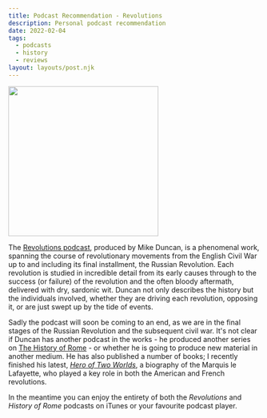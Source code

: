 ```yaml
---
title: Podcast Recommendation - Revolutions
description: Personal podcast recommendation
date: 2022-02-04
tags:
  - podcasts
  - history
  - reviews
layout: layouts/post.njk
---
```


<p>
<img src="https://ssl-static.libsyn.com/p/assets/3/4/5/f/345fbd6a253649c0/RevolutionsLogo_V2.jpg" height=300 width=300>
</p>

The [Revolutions podcast](http://www.revolutionspodcast.com/), produced by Mike Duncan, is a phenomenal work, spanning the course of revolutionary movements from the English Civil War up to and including its final installment, the Russian Revolution. Each revolution is studied in incredible detail from its early causes through to the success (or failure) of the revolution and the often bloody aftermath, delivered with dry, sardonic wit. Duncan not only describes the history but the individuals involved, whether they are driving each revolution, opposing it, or are just swept up by the tide of events.

Sadly the podcast will soon be coming to an end, as we are in the final stages of the Russian Revolution and the subsequent civil war. It's not clear if Duncan has another podcast in the works - he produced another series on [The History of Rome](https://podcasts.apple.com/gb/podcast/the-history-of-rome/id261654474) - or whether he is going to produce new material in another medium. He has also published a number of books; I recently finished his latest, [*Hero of Two Worlds*](https://podcasts.apple.com/gb/podcast/the-history-of-rome/id261654474), a biography of the Marquis le Lafayette, who played a key role in both the American and French revolutions.

In the meantime you can enjoy the entirety of both the *Revolutions* and *History of Rome* podcasts on iTunes or your favourite podcast player.

